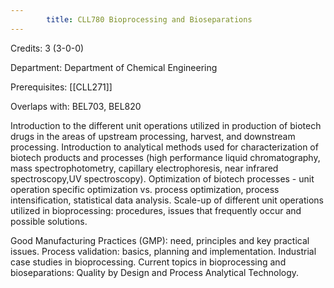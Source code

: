 ```yaml
---
        title: CLL780 Bioprocessing and Bioseparations
---
```

Credits: 3 (3-0-0)

Department: Department of Chemical Engineering

Prerequisites: [[CLL271]]

Overlaps with: BEL703, BEL820

Introduction to the different unit operations utilized in production of biotech drugs in the areas of upstream processing, harvest, and downstream processing. Introduction to analytical methods used for characterization of biotech products and processes (high performance liquid chromatography, mass spectrophotometry, capillary electrophoresis, near infrared spectroscopy,UV spectroscopy). Optimization of biotech processes - unit operation specific optimization vs. process optimization, process intensification, statistical data analysis. Scale-up of different unit operations utilized in bioprocessing: procedures, issues that frequently occur and possible solutions.

Good Manufacturing Practices (GMP): need, principles and key practical issues. Process validation: basics, planning and implementation. Industrial case studies in bioprocessing. Current topics in bioprocessing and bioseparations: Quality by Design and Process Analytical Technology.